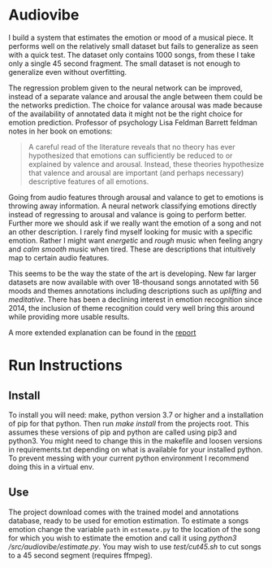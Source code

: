 Audiovibe
==========

I build a system that estimates the emotion or mood of a musical piece.
It performs well on the relatively small dataset but fails to generalize
as seen with a quick test. The dataset only contains 1000 songs, from
these I take only a single 45 second fragment. The small dataset is not
enough to generalize even without overfitting.

The regression problem given to the neural network can be improved,
instead of a separate valance and arousal the angle between them could
be the networks prediction. The choice for valance arousal was made
because of the availability of annotated data it might not be the right
choice for emotion prediction. Professor of psychology Lisa Feldman
Barrett feldman notes in her book on emotions:

> A careful read of the literature reveals that no theory has ever
> hypothesized that emotions can sufficiently be reduced to or explained
> by valence and arousal. Instead, these theories hypothesize that
> valence and arousal are important (and perhaps necessary) descriptive
> features of all emotions.

Going from audio features through arousal and valance to get to emotions
is throwing away information. A neural network classifying emotions
directly instead of regressing to arousal and valance is going to
perform better. Further more we should ask if we really want the emotion
of a song and not an other description. I rarely find myself looking for
music with a specific emotion. Rather I might want *energetic* and
*rough* music when feeling angry and *calm smooth* music when tired.
These are descriptions that intuitively map to certain audio features.

This seems to be the way the state of the art is developing. New far
larger datasets are now available with over 18-thousand songs annotated
with 56 moods and themes annotations including descriptions such as
*uplifting* and *meditative*. There has been a declining
interest in emotion recognition since 2014, the inclusion of theme
recognition could very well bring this around while providing more
usable results.

A more extended explanation can be found in the [report](report/report.pdf)

Run Instructions
================

Install
-------

To install you will need: make, python version 3.7 or higher and a
installation of pip for that python. Then run *make install* from the
projects root. This assumes these versions of pip and python are called
using pip3 and python3. You might need to change this in the makefile
and loosen versions in requirements.txt depending on what is available
for your installed python. To prevent messing with your current python
environment I recommend doing this in a virtual env.

Use
---

The project download comes with the trained model and annotations
database, ready to be used for emotion estimation. To estimate a songs
emotion change the variable `path` in `estemate.py` to the location of
the song for which you wish to estimate the emotion and call it using
*python3 /src/audiovibe/estimate.py*. You may wish to use
*test/cut45.sh* to cut songs to a 45 second segment (requires ffmpeg).

